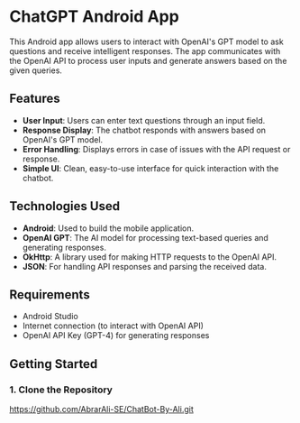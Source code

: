 # **ChatGPT Android App**

This Android app allows users to interact with OpenAI's GPT model to ask questions and receive intelligent responses. The app communicates with the OpenAI API to process user inputs and generate answers based on the given queries.

## **Features**

- **User Input**: Users can enter text questions through an input field.
- **Response Display**: The chatbot responds with answers based on OpenAI's GPT model.
- **Error Handling**: Displays errors in case of issues with the API request or response.
- **Simple UI**: Clean, easy-to-use interface for quick interaction with the chatbot.

## **Technologies Used**

- **Android**: Used to build the mobile application.
- **OpenAI GPT**: The AI model for processing text-based queries and generating responses.
- **OkHttp**: A library used for making HTTP requests to the OpenAI API.
- **JSON**: For handling API responses and parsing the received data.

## **Requirements**

- Android Studio
- Internet connection (to interact with OpenAI API)
- OpenAI API Key (GPT-4) for generating responses

## **Getting Started**

### **1. Clone the Repository**

https://github.com/AbrarAli-SE/ChatBot-By-Ali.git
